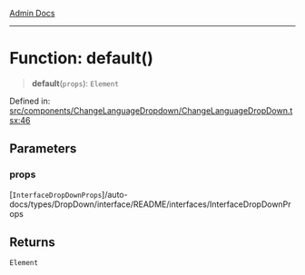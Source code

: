 [Admin Docs](/)

***

# Function: default()

> **default**(`props`): `Element`

Defined in: [src/components/ChangeLanguageDropdown/ChangeLanguageDropDown.tsx:46](https://github.com/PalisadoesFoundation/talawa-admin/blob/main/src/components/ChangeLanguageDropdown/ChangeLanguageDropDown.tsx#L46)

## Parameters

### props

[`InterfaceDropDownProps`]/auto-docs/types/DropDown/interface/README/interfaces/InterfaceDropDownProps

## Returns

`Element`
